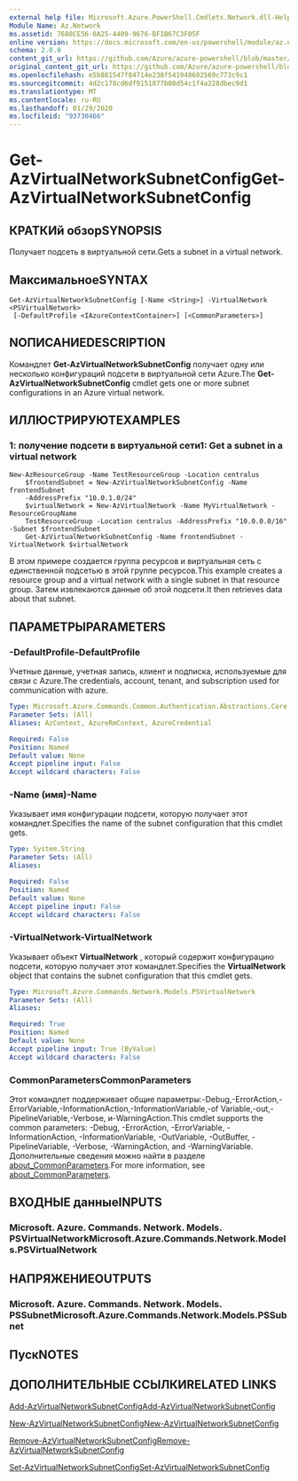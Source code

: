 ```yaml
---
external help file: Microsoft.Azure.PowerShell.Cmdlets.Network.dll-Help.xml
Module Name: Az.Network
ms.assetid: 7688CE56-0A25-4409-9676-BF1B67C3F05F
online version: https://docs.microsoft.com/en-us/powershell/module/az.network/get-azvirtualnetworksubnetconfig
schema: 2.0.0
content_git_url: https://github.com/Azure/azure-powershell/blob/master/src/Network/Network/help/Get-AzVirtualNetworkSubnetConfig.md
original_content_git_url: https://github.com/Azure/azure-powershell/blob/master/src/Network/Network/help/Get-AzVirtualNetworkSubnetConfig.md
ms.openlocfilehash: e5b881547f84714e238f541948602569c773c9c1
ms.sourcegitcommit: 4d2c178cd6df9151877b08d54c1f4a228dbec9d1
ms.translationtype: MT
ms.contentlocale: ru-RU
ms.lasthandoff: 01/29/2020
ms.locfileid: "93730466"
---
```

# <span data-ttu-id="38a9d-101">Get-AzVirtualNetworkSubnetConfig</span><span class="sxs-lookup"><span data-stu-id="38a9d-101">Get-AzVirtualNetworkSubnetConfig</span></span>

## <span data-ttu-id="38a9d-102">КРАТКИй обзор</span><span class="sxs-lookup"><span data-stu-id="38a9d-102">SYNOPSIS</span></span>
<span data-ttu-id="38a9d-103">Получает подсеть в виртуальной сети.</span><span class="sxs-lookup"><span data-stu-id="38a9d-103">Gets a subnet in a virtual network.</span></span>

## <span data-ttu-id="38a9d-104">Максимальное</span><span class="sxs-lookup"><span data-stu-id="38a9d-104">SYNTAX</span></span>

```
Get-AzVirtualNetworkSubnetConfig [-Name <String>] -VirtualNetwork <PSVirtualNetwork>
 [-DefaultProfile <IAzureContextContainer>] [<CommonParameters>]
```

## <span data-ttu-id="38a9d-105">NОПИСАНИЕ</span><span class="sxs-lookup"><span data-stu-id="38a9d-105">DESCRIPTION</span></span>
<span data-ttu-id="38a9d-106">Командлет **Get-AzVirtualNetworkSubnetConfig** получает одну или несколько конфигураций подсети в виртуальной сети Azure.</span><span class="sxs-lookup"><span data-stu-id="38a9d-106">The **Get-AzVirtualNetworkSubnetConfig** cmdlet gets one or more subnet configurations in an Azure virtual network.</span></span>

## <span data-ttu-id="38a9d-107">ИЛЛЮСТРИРУЮТ</span><span class="sxs-lookup"><span data-stu-id="38a9d-107">EXAMPLES</span></span>

### <span data-ttu-id="38a9d-108">1: получение подсети в виртуальной сети</span><span class="sxs-lookup"><span data-stu-id="38a9d-108">1: Get a subnet in a virtual network</span></span>
```
New-AzResourceGroup -Name TestResourceGroup -Location centralus
    $frontendSubnet = New-AzVirtualNetworkSubnetConfig -Name frontendSubnet 
    -AddressPrefix "10.0.1.0/24"
    $virtualNetwork = New-AzVirtualNetwork -Name MyVirtualNetwork -ResourceGroupName 
    TestResourceGroup -Location centralus -AddressPrefix "10.0.0.0/16" -Subnet $frontendSubnet
    Get-AzVirtualNetworkSubnetConfig -Name frontendSubnet -VirtualNetwork $virtualNetwork
```

<span data-ttu-id="38a9d-109">В этом примере создается группа ресурсов и виртуальная сеть с единственной подсетью в этой группе ресурсов.</span><span class="sxs-lookup"><span data-stu-id="38a9d-109">This example creates a resource group and a virtual network with a single subnet in that resource group.</span></span> <span data-ttu-id="38a9d-110">Затем извлекаются данные об этой подсети.</span><span class="sxs-lookup"><span data-stu-id="38a9d-110">It then retrieves data about that subnet.</span></span>

## <span data-ttu-id="38a9d-111">ПАРАМЕТРЫ</span><span class="sxs-lookup"><span data-stu-id="38a9d-111">PARAMETERS</span></span>

### <span data-ttu-id="38a9d-112">-DefaultProfile</span><span class="sxs-lookup"><span data-stu-id="38a9d-112">-DefaultProfile</span></span>
<span data-ttu-id="38a9d-113">Учетные данные, учетная запись, клиент и подписка, используемые для связи с Azure.</span><span class="sxs-lookup"><span data-stu-id="38a9d-113">The credentials, account, tenant, and subscription used for communication with azure.</span></span>

```yaml
Type: Microsoft.Azure.Commands.Common.Authentication.Abstractions.Core.IAzureContextContainer
Parameter Sets: (All)
Aliases: AzContext, AzureRmContext, AzureCredential

Required: False
Position: Named
Default value: None
Accept pipeline input: False
Accept wildcard characters: False
```

### <span data-ttu-id="38a9d-114">-Name (имя)</span><span class="sxs-lookup"><span data-stu-id="38a9d-114">-Name</span></span>
<span data-ttu-id="38a9d-115">Указывает имя конфигурации подсети, которую получает этот командлет.</span><span class="sxs-lookup"><span data-stu-id="38a9d-115">Specifies the name of the subnet configuration that this cmdlet gets.</span></span>

```yaml
Type: System.String
Parameter Sets: (All)
Aliases:

Required: False
Position: Named
Default value: None
Accept pipeline input: False
Accept wildcard characters: False
```

### <span data-ttu-id="38a9d-116">-VirtualNetwork</span><span class="sxs-lookup"><span data-stu-id="38a9d-116">-VirtualNetwork</span></span>
<span data-ttu-id="38a9d-117">Указывает объект **VirtualNetwork** , который содержит конфигурацию подсети, которую получает этот командлет.</span><span class="sxs-lookup"><span data-stu-id="38a9d-117">Specifies the **VirtualNetwork** object that contains the subnet configuration that this cmdlet gets.</span></span>

```yaml
Type: Microsoft.Azure.Commands.Network.Models.PSVirtualNetwork
Parameter Sets: (All)
Aliases:

Required: True
Position: Named
Default value: None
Accept pipeline input: True (ByValue)
Accept wildcard characters: False
```

### <span data-ttu-id="38a9d-118">CommonParameters</span><span class="sxs-lookup"><span data-stu-id="38a9d-118">CommonParameters</span></span>
<span data-ttu-id="38a9d-119">Этот командлет поддерживает общие параметры:-Debug,-ErrorAction,-ErrorVariable,-InformationAction,-InformationVariable,-of Variable,-out,-PipelineVariable,-Verbose, и-WarningAction.</span><span class="sxs-lookup"><span data-stu-id="38a9d-119">This cmdlet supports the common parameters: -Debug, -ErrorAction, -ErrorVariable, -InformationAction, -InformationVariable, -OutVariable, -OutBuffer, -PipelineVariable, -Verbose, -WarningAction, and -WarningVariable.</span></span> <span data-ttu-id="38a9d-120">Дополнительные сведения можно найти в разделе [about_CommonParameters](https://go.microsoft.com/fwlink/?LinkID=113216).</span><span class="sxs-lookup"><span data-stu-id="38a9d-120">For more information, see [about_CommonParameters](https://go.microsoft.com/fwlink/?LinkID=113216).</span></span>

## <span data-ttu-id="38a9d-121">ВХОДНЫЕ данные</span><span class="sxs-lookup"><span data-stu-id="38a9d-121">INPUTS</span></span>

### <span data-ttu-id="38a9d-122">Microsoft. Azure. Commands. Network. Models. PSVirtualNetwork</span><span class="sxs-lookup"><span data-stu-id="38a9d-122">Microsoft.Azure.Commands.Network.Models.PSVirtualNetwork</span></span>

## <span data-ttu-id="38a9d-123">НАПРЯЖЕНИЕ</span><span class="sxs-lookup"><span data-stu-id="38a9d-123">OUTPUTS</span></span>

### <span data-ttu-id="38a9d-124">Microsoft. Azure. Commands. Network. Models. PSSubnet</span><span class="sxs-lookup"><span data-stu-id="38a9d-124">Microsoft.Azure.Commands.Network.Models.PSSubnet</span></span>

## <span data-ttu-id="38a9d-125">Пуск</span><span class="sxs-lookup"><span data-stu-id="38a9d-125">NOTES</span></span>

## <span data-ttu-id="38a9d-126">ДОПОЛНИТЕЛЬНЫЕ ССЫЛКИ</span><span class="sxs-lookup"><span data-stu-id="38a9d-126">RELATED LINKS</span></span>

[<span data-ttu-id="38a9d-127">Add-AzVirtualNetworkSubnetConfig</span><span class="sxs-lookup"><span data-stu-id="38a9d-127">Add-AzVirtualNetworkSubnetConfig</span></span>](./Add-AzVirtualNetworkSubnetConfig.md)

[<span data-ttu-id="38a9d-128">New-AzVirtualNetworkSubnetConfig</span><span class="sxs-lookup"><span data-stu-id="38a9d-128">New-AzVirtualNetworkSubnetConfig</span></span>](./New-AzVirtualNetworkSubnetConfig.md)

[<span data-ttu-id="38a9d-129">Remove-AzVirtualNetworkSubnetConfig</span><span class="sxs-lookup"><span data-stu-id="38a9d-129">Remove-AzVirtualNetworkSubnetConfig</span></span>](./Remove-AzVirtualNetworkSubnetConfig.md)

[<span data-ttu-id="38a9d-130">Set-AzVirtualNetworkSubnetConfig</span><span class="sxs-lookup"><span data-stu-id="38a9d-130">Set-AzVirtualNetworkSubnetConfig</span></span>](./Set-AzVirtualNetworkSubnetConfig.md)


